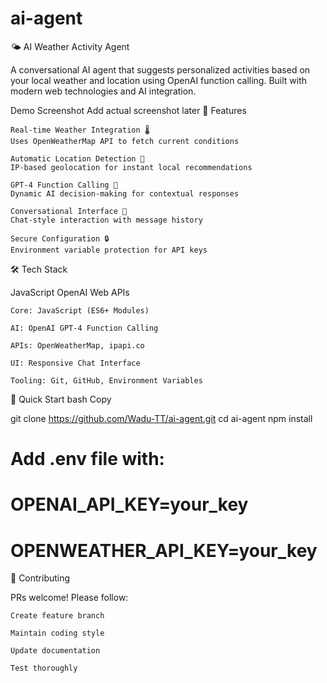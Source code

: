 # ai-agent
🌤️ AI Weather Activity Agent

A conversational AI agent that suggests personalized activities based on your local weather and location using OpenAI function calling. Built with modern web technologies and AI integration.

Demo Screenshot Add actual screenshot later
🌟 Features

    Real-time Weather Integration 🌡️
    Uses OpenWeatherMap API to fetch current conditions

    Automatic Location Detection 📍
    IP-based geolocation for instant local recommendations

    GPT-4 Function Calling 🤖
    Dynamic AI decision-making for contextual responses

    Conversational Interface 💬
    Chat-style interaction with message history

    Secure Configuration 🔒
    Environment variable protection for API keys

🛠️ Tech Stack

JavaScript
OpenAI
Web APIs

    Core: JavaScript (ES6+ Modules)

    AI: OpenAI GPT-4 Function Calling

    APIs: OpenWeatherMap, ipapi.co

    UI: Responsive Chat Interface

    Tooling: Git, GitHub, Environment Variables

🚀 Quick Start
bash
Copy

git clone https://github.com/Wadu-TT/ai-agent.git
cd ai-agent
npm install
# Add .env file with:
# OPENAI_API_KEY=your_key
# OPENWEATHER_API_KEY=your_key

🤝 Contributing

PRs welcome! Please follow:

    Create feature branch

    Maintain coding style

    Update documentation

    Test thoroughly
